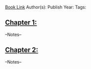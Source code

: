 
[Book Link](<file://Users/akul/Desktop/Work Work Work/books/Asset Allocation/Sebastien Page - Beyond Diversification-McGraw-Hill Education (2020).pdf>)
Author(s):
Publish Year: 
Tags:

## <u>Chapter 1: </u>
–Notes–


## <u>Chapter 2:</u>
–Notes–
